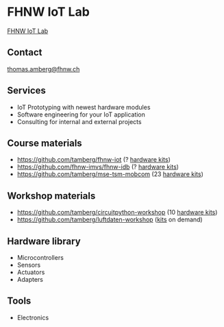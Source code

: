 # FHNW IoT Lab
[FHNW IoT Lab](https://www.fhnw.ch/de/forschung-und-dienstleistungen/technik/labore-der-hochschule-fuer-technik-fhnw/iot-lab)

## Contact
thomas.amberg@fhnw.ch

## Services
- IoT Prototyping with newest hardware modules
- Software engineering for your IoT application
- Consulting for internal and external projects

## Course materials
- https://github.com/tamberg/fhnw-iot (? [hardware kits](https://github.com/tamberg/fhnw-iot/wiki#hardware))
- https://github.com/fhnw-imvs/fhnw-idb (? [hardware kits](https://github.com/fhnw-imvs/fhnw-idb/wiki#hardware))
- https://github.com/tamberg/mse-tsm-mobcom (23 [hardware kits](https://github.com/tamberg/mse-tsm-mobcom/wiki#hardware))

## Workshop materials
- https://github.com/tamberg/circuitpython-workshop (10 [hardware kits](https://github.com/tamberg/circuitpython-workshop?tab=readme-ov-file#circuitpython))
- https://github.com/tamberg/luftdaten-workshop ([kits](https://github.com/tamberg/luftdaten-workshop?tab=readme-ov-file#material-auspacken-und-prüfen) on demand)

## Hardware library
- Microcontrollers
- Sensors
- Actuators
- Adapters

## Tools
- Electronics
